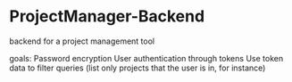 # ProjectManager-Backend
backend for a project management tool

goals:
  Password encryption
  User authentication through tokens
  Use token data to filter queries (list only projects that the user is in, for instance)
